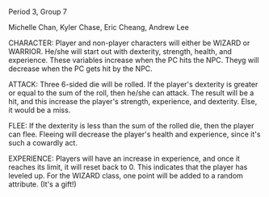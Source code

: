 Period 3, Group 7

Michelle Chan, Kyler Chase, Eric Cheang, Andrew Lee


CHARACTER:
Player and non-player characters will either be WIZARD or WARRIOR. He/she will start out with dexterity, strength, health, and experience.
These variables increase when the PC hits the NPC.
Theyg will decrease when the PC gets hit by the NPC.

ATTACK:
Three 6-sided die will be rolled. If the player's dexterity is greater or equal to the sum of the roll, then he/she can attack.
The result will be a hit, and this increase the player's strength, experience, and dexterity.
Else, it would be a miss.

FLEE: 
If the dexterity is less than the sum of the rolled die, then the player can flee. Fleeing will decrease the player's health and experience, since it's such a cowardly act.


EXPERIENCE:
Players will have an increase in experience, and once it reaches its limit, it will reset back to 0. This indicates that the player has leveled up.
For the WIZARD class, one point will be added to a random attribute. (It's a gift!)




